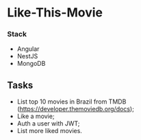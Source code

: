 # Like-This-Movie

### Stack

- Angular
- NestJS
- MongoDB

## Tasks

- List top 10 movies in Brazil from TMDB (https://developer.themoviedb.org/docs);
- Like a movie;
- Auth a user with JWT;
- List more liked movies.
